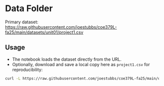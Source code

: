 # Data Folder

Primary dataset:  
https://raw.githubusercontent.com/joestubbs/coe379L-fa25/main/datasets/unit01/project1.csv

## Usage
- The notebook loads the dataset directly from the URL.
- Optionally, download and save a local copy here as `project1.csv` for reproducibility:

```bash
curl -L https://raw.githubusercontent.com/joestubbs/coe379L-fa25/main/datasets/unit01/project1.csv -o data/project1.csv
